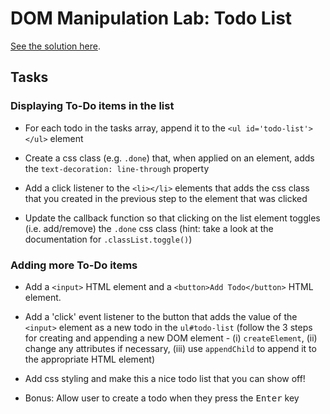 # DOM Manipulation Lab: Todo List

[See the solution here][solution].

## Tasks

### Displaying To-Do items in the list

- For each todo in the tasks array, append it to the `<ul id='todo-list'></ul>`
  element

- Create a css class (e.g. `.done`) that, when applied on an element, adds the
  `text-decoration: line-through` property

- Add a click listener to the `<li></li>` elements that adds the css class that
  you created in the previous step to the element that was clicked

- Update the callback function so that clicking on the list element toggles
  (i.e. add/remove) the `.done` css class (hint: take a look at the
  documentation for `.classList.toggle()`)

### Adding more To-Do items

- Add a `<input>` HTML element and a `<button>Add Todo</button>` HTML element.

- Add a 'click' event listener to the button that adds the value of the
  `<input>` element as a new todo in the `ul#todo-list` (follow the 3 steps for
  creating and appending a new DOM element - (i) `createElement`, (ii) change
  any attributes if necessary, (iii) use `appendChild` to append it to the
  appropriate HTML element)

- Add css styling and make this a nice todo list that you can show off!

- Bonus: Allow user to create a todo when they press the <kbd>Enter</kbd> key

[solution]: https://github.com/thoughtworks-jumpstart/dom-todo-list/tree/solution
